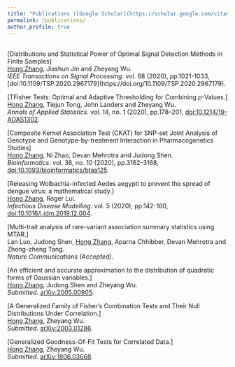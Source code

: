```yaml
---
title: "Publications ([Google Scholar](https://scholar.google.com/citations?user=RYhH2RMAAAAJ&hl=en))"
permalink: /publications/
author_profile: true
---
```

<br>
[Distributions and Statistical Power of Optimal Signal Detection Methods in Finite Samples]<br> 
<ins>Hong Zhang</ins>, Jiashun Jin and Zheyang Wu.
<br /><i>IEEE Transactions on Signal Processing</i>. vol. 68 (2020), pp.1021-1033, [doi:10.1109/TSP.2020.2967179](https://doi.org/10.1109/TSP.2020.2967179).

[TFisher Tests: Optimal and Adaptive Thresholding for Combining <i>p</i>-Values.]<br> 
<ins>Hong Zhang</ins>, Tiejun Tong, John Landers and Zheyang Wu.
<br /><i>Annals of Applied Statistics</i>. vol. 14, no. 1 (2020), pp.178–201, [doi:10.1214/19-AOAS1302](https://doi.org/10.1214/19-AOAS1302).

[Composite Kernel Association Test (CKAT) for SNP-set Joint Analysis of Genotype and Genotype-by-treatment Interaction in Pharmacogenetics Studies]<br> 
<ins>Hong Zhang</ins>, Ni Zhao, Devan Mehrotra and Judong Shen.
<br /><i>Bioinformatics</i>. vol. 36, no. 10 (2020), pp.3162-3168, [doi:10.1093/bioinformatics/btaa125](https://doi.org/10.1093/bioinformatics/btaa125).

[Releasing Wolbachia-infected Aedes aegypti to prevent the spread of dengue virus: a mathematical study.]<br> 
<ins>Hong Zhang</ins>, Roger Lui.
<br /><i>Infectious Disease Modelling</i>. vol. 5 (2020), pp.142-160, [doi:10.1016/j.idm.2019.12.004](https://doi.org/10.1016/j.idm.2019.12.004).

[Multi-trait analysis of rare-variant association summary statistics using MTAR.]<br> 
Lan Luo, Judong Shen, <ins>Hong Zhang</ins>, Aparna Chhibber, Devan Mehrotra and Zheng-zheng Tang.
<br /><i>Nature Communications (Accepted)</i>. 

[An efficient and accurate approximation to the distribution of quadratic forms of Gaussian variables.]<br> 
<ins>Hong Zhang</ins>, Judong Shen and Zheyang Wu.
<br /><i>Submitted</i>. [arXiv:2005.00905](https://arxiv.org/abs/2005.00905).

[A Generalized Family of Fisher’s Combination Tests and Their Null Distributions Under Correlation.]<br> 
<ins>Hong Zhang</ins>, Zheyang Wu.
<br /><i>Submitted</i>. [arXiv:2003.01286](https://arxiv.org/abs/2003.01286).

[Generalized Goodness-Of-Fit Tests for Correlated Data.]<br> 
<ins>Hong Zhang</ins>, Zheyang Wu.
<br /><i>Submitted</i>. [arXiv:1806.03668](https://arxiv.org/abs/1806.03668).
